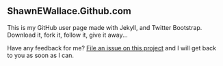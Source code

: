 ## ShawnEWallace.Github.com

This is my GitHub user page made with Jekyll, and Twitter Bootstrap.  Download it, fork it, follow it, give it away...

Have any feedback for me? [File an issue on this
project](https://github.com/shawnewallace/Feedback/issues/new) and I will get back to
you as soon as I can.
